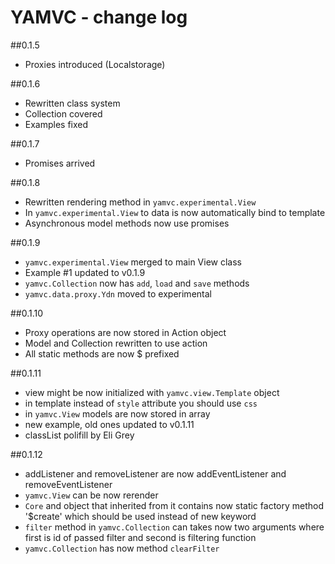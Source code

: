 YAMVC - change log
=============

##0.1.5
* Proxies introduced (Localstorage)

##0.1.6
* Rewritten class system
* Collection covered
* Examples fixed

##0.1.7
* Promises arrived

##0.1.8
* Rewritten rendering method in `yamvc.experimental.View`
* In `yamvc.experimental.View` to data is now automatically bind to template
* Asynchronous model methods now use promises

##0.1.9
* `yamvc.experimental.View` merged to main View class
* Example #1 updated to v0.1.9
* `yamvc.Collection` now has `add`, `load` and `save` methods
* `yamvc.data.proxy.Ydn` moved to experimental

##0.1.10
* Proxy operations are now stored in Action object
* Model and Collection rewritten to use action
* All static methods are now $ prefixed

##0.1.11
* view might be now initialized with `yamvc.view.Template` object
* in template instead of `style` attribute you should use `css`
* in `yamvc.View` models are now stored in array
* new example, old ones updated to v0.1.11
* classList polifill by Eli Grey

##0.1.12
* addListener and removeListener are now addEventListener and removeEventListener
* `yamvc.View` can be now rerender
* `Core` and object that inherited from it contains now static factory method '$create' which should be used instead of
new keyword
* `filter` method in `yamvc.Collection` can takes now two arguments where first is id of passed filter and second is
filtering function
* `yamvc.Collection` has now method `clearFilter`
